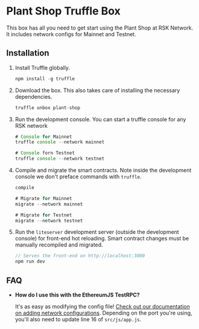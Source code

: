 # Plant Shop Truffle Box

This box has all you need to get start using the Plant Shop at RSK Network. It includes network configs for Mainnet and Testnet.

## Installation

1. Install Truffle globally.
    ```javascript
    npm install -g truffle
    ```

2. Download the box. This also takes care of installing the necessary dependencies.
    ```javascript
    truffle unbox plant-shop
    ```

3. Run the development console. 
You can start a truffle console for any RSK network
    ```javascript
    # Console for Mainnet
    truffle console --network mainnet

    # Console forn Testnet
    truffle console --network testnet
    ```

4. Compile and migrate the smart contracts. Note inside the development console we don't preface commands with `truffle`.
    ```javascript
    compile
    
    # Migrate for Mainnet
    migrate --network mainnet

    # Migrate for Testnet
    migrate --network testnet

    ```

5. Run the `liteserver` development server (outside the development console) for front-end hot reloading. Smart contract changes must be manually recompiled and migrated.
    ```javascript
    // Serves the front-end on http://localhost:3000
    npm run dev
    ```
## FAQ

* __How do I use this with the EthereumJS TestRPC?__

    It's as easy as modifying the config file! [Check out our documentation on adding network configurations](http://truffleframework.com/docs/advanced/configuration#networks). Depending on the port you're using, you'll also need to update line 16 of `src/js/app.js`.
